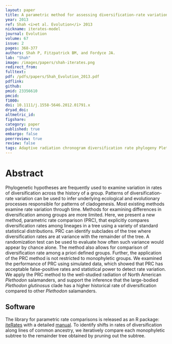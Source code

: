 ```yaml
---
layout: paper
title: A parametric method for assessing diversification-rate variation in phylogenetic trees.
year: 2013
ref: Shah <i>et al. Evolution</i> 2013
nickname: iterates-model
journal: Evolution
volume: 67
issue: 2
pages: 368-377
authors: Shah P, Fitzpatrick BM, and Fordyce JA.
lab: "Shah"
image: /images/papers/shah-iterates.png
redirect_from: 
fulltext: 
pdf: /pdfs/papers/Shah_Evolution_2013.pdf
pdflink: 
github: 
pmid: 23356610
pmcid: 
f1000: 
doi: 10.1111/j.1558-5646.2012.01791.x
dryad_doi: 
altmetric_id: 
figshare: 
category: paper
published: true
embargo: false
peerreview: true
review: false
tags: Adaptive radiation chronogram diversification rate phylogeny Plethodon phylo-method
---
```

# Abstract 

Phylogenetic hypotheses are frequently used to examine variation in rates of diversification across the history of a group. Patterns of diversification-rate variation can be used to infer underlying ecological and evolutionary processes responsible for patterns of cladogenesis. Most existing methods examine rate variation through time. Methods for examining differences in diversification among groups are more limited. Here, we present a new method, parametric rate comparison (PRC), that explicitly compares diversification rates among lineages in a tree using a variety of standard statistical distributions. PRC can identify subclades of the tree where diversification rates are at variance with the remainder of the tree. A randomization test can be used to evaluate how often such variance would appear by chance alone. The method also allows for comparison of diversification rate among a priori defined groups. Further, the application of the PRC method is not restricted to monophyletic groups. We examined the performance of PRC using simulated data, which showed that PRC has acceptable false-positive rates and statistical power to detect rate variation. We apply the PRC method to the well-studied radiation of North American <i>Plethodon</i> salamanders, and support the inference that the large-bodied <i>Plethodon glutinosus</i> clade has a higher historical rate of diversification compared to other <i>Plethodon</i> salamanders.

## Software

The library for parametric rate comparisons is released as an R package: [iteRates][1] with a detailed [manual][2]. To identify shifts in rates of diversification along lines of common ancestry, we iteratively compare each monophyletic subtree to the remainder tree obtained by pruning out the subtree.

[1]: https://cran.r-project.org/web/packages/iteRates/
[2]: https://cran.r-project.org/web/packages/iteRates/iteRates.pdf
